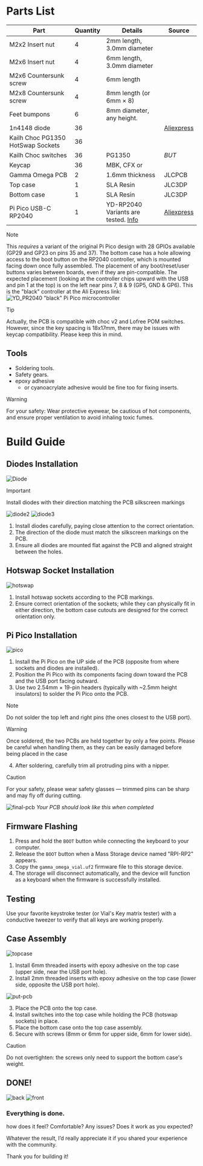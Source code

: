 # Parts List
| Part | Quantity | Details | Source |
|------------------|----------|-----------------|--------|
| M2x2 Insert nut | 4 | 2mm length, 3.0mm diameter | |
| M2x6 Insert nut | 4 | 6mm length, 3.0mm diameter | |
| M2x6 Countersunk screw | 4 | 6mm length | |
| M2x8 Countersunk screw | 4 | 8mm length (or 6mm × 8) | |
| Feet bumpons | 6 | 8mm diameter, any height. | |
| 1n4148 diode | 36 |  | [Aliexpress](https://a.aliexpress.com/_oCcCwmR) |
| Kailh Choc PG1350 HotSwap Sockets | 36 | | |
| Kailh Choc switches | 36 | PG1350 | *BUT* |
| Keycap | 36 | MBK, CFX or | |
| Gamma Omega PCB | 2 | 1.6mm thickness | JLCPCB |
| Top case | 1 | SLA Resin | JLC3DP |
| Bottom case | 1 | SLA Resin | JLC3DP |
| Pi Pico USB-C RP2040 | 1 | YD-RP2040 Variants are tested. [Info](https://circuitpython.org/board/vcc_gnd_yd_rp2040/) | [Aliexpress](https://a.aliexpress.com/_opuRQZl) |

> [!NOTE]
> This *requires* a variant of the original Pi Pico design with 28 GPIOs available (GP29 and GP23 on pins 35 and 37).
> The bottom case has a hole allowing access to the boot button on the RP2040 controller, which is mounted facing down once fully assembled.
> The placement of any boot/reset/user buttons varies between boards, even if they are pin-compatible.
> The expected placement (looking at the controller chips upward with the USB and pin 1 at the top) is on the left near pins 7, 8 & 9 (GP5, GND & GP6).
> This is the "black" controller at the Ali Express link:
> ![YD_PR2040 "black" Pi Pico microcontroller](images/black-raspberry-pi-pico-boot.png)

> [!TIP]
> Actually, the PCB is compatible with choc v2 and Lofree POM switches. However, since the key spacing is 18x17mm, there may be issues with keycap compatibility. Please keep this in mind.


## Tools

- Soldering tools.
- Safety gears.
- epoxy adhesive
    - or cyanoacrylate adhesive would be fine too for fixing inserts.

> [!WARNING]
> For your safety: Wear protective eyewear, be cautious of hot components, and ensure proper ventilation to avoid inhaling toxic fumes.

# Build Guide

## Diodes Installation
![Diode](images/bg.jpg)
> [!IMPORTANT]
> Install diodes with their direction matching the PCB silkscreen markings

![diode2](images/bg-1.jpg)
![diode3](images/bg-2.jpg)

1. Install diodes carefully, paying close attention to the correct orientation.
2. The direction of the diode must match the silkscreen markings on the PCB.
3. Ensure all diodes are mounted flat against the PCB and aligned straight between the holes.

## Hotswap Socket Installation
![hotswap](images/bg-3.jpg)

1. Install hotswap sockets according to the PCB markings.
2. Ensure correct orientation of the sockets; while they can physically fit in either direction, the bottom case cutouts are designed for the correct orientation only.

## Pi Pico Installation
![pico](images/bg-4.jpg)

1. Install the Pi Pico on the UP side of the PCB (opposite from where sockets and diodes are installed).
2. Position the Pi Pico with its components facing down toward the PCB and the USB port facing outward.
3. Use two 2.54mm × 19-pin headers (typically with ~2.5mm height insulators) to solder the Pi Pico onto the PCB.

> [!NOTE]
> Do not solder the top left and right pins (the ones closest to the USB port).

> [!WARNING]
> Once soldered, the two PCBs are held together by only a few points. Please be careful when handling them, as they can be easily damaged before being placed in the case

4. After soldering, carefully trim all protruding pins with a nipper.

> [!CAUTION]
> For your safety, please wear safety glasses — trimmed pins can be sharp and may fly off during cutting.


![final-pcb](images/bg-5.jpg)
*Your PCB should look like this when completed*

## Firmware Flashing
1. Press and hold the `BOOT` button while connecting the keyboard to your computer.
2. Release the `BOOT` button when a Mass Storage device named "RPI-RP2" appears.
3. Copy the `gamma_omega_vial.uf2` firmware file to this storage device.
4. The storage will disconnect automatically, and the device will function as a keyboard when the firmware is successfully installed.

## Testing
Use your favorite keystroke tester (or Vial's Key matrix tester) with a conductive tweezer to verify that all keys are working properly.


## Case Assembly
![topcase](images/bg-6.jpg)

1. Install 6mm threaded inserts with epoxy adhesive on the top case (upper side, near the USB port hole).
2. Install 2mm threaded inserts with epoxy adhesive on the top case (lower side, opposite the USB port hole).

![put-pcb](images/gamma2.jpg)

3. Place the PCB onto the top case.
4. Install switches into the top case while holding the PCB (hotswap sockets) in place.
5. Place the bottom case onto the top case assembly.
6. Secure with screws (8mm or 6mm for upper side, 6mm for lower side).
> [!CAUTION]
> Do not overtighten: the screws only need to support the bottom case's weight.

## DONE!
![back](images/gamma1.jpg)
![front](images/gamma_7.jpg)

### Everything is done.

how does it feel? Comfortable? Any issues? Does it work as you expected?

Whatever the result, I’d really appreciate it if you shared your experience with the community.


Thank you for building it!

